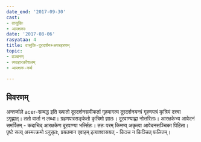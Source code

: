```yaml
---
date_end: '2017-09-30'
cast:
- वासुकिः
- आरक्षकाः
date: '2017-08-06'
rasyataa: 4
title: वासुकि-दूरदर्शन+अपरहरणम्
topic:
- वञ्चनम्
- व्यवहारकौशलम्
- आरक्षक-कर्म

---
```


## विवरणम्
अन्तर्जाले acer-सम्बद्ध इति ख्यातो दूरदर्शनसमीकर्ता गृहमागत्य दूरदर्शनयन्त्रं गृहणपत्रं कृत्रिमं दत्त्वा ऽगृह्णात्। ततो वार्ता न लब्धा। ग्रहणपत्रसङ्केतो कृत्रिमो ज्ञातः। दूरवाण्याह्वा नोत्तरिताः। आरक्षकेभ्य आवेदनं समर्पितम् - कदाचिद् आरक्षकेण दूरवाण्या भर्त्सितः। ततः परम् किमप्य् अकृत्वा  आवेदनसञ्चिका पिहिता। पृष्टे सत्य् अस्मत्क्रमो ऽनुसृतः, प्रयतमान एवाहम् इत्याश्वासयत् - किञ्च न किञ्चित् फलितम्। 

